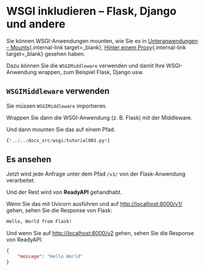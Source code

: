# WSGI inkludieren – Flask, Django und andere

Sie können WSGI-Anwendungen mounten, wie Sie es in [Unteranwendungen – Mounts](sub-applications.md){.internal-link target=\_blank}, [Hinter einem Proxy](behind-a-proxy.md){.internal-link target=\_blank} gesehen haben.

Dazu können Sie die `WSGIMiddleware` verwenden und damit Ihre WSGI-Anwendung wrappen, zum Beispiel Flask, Django usw.

## `WSGIMiddleware` verwenden

Sie müssen `WSGIMiddleware` importieren.

Wrappen Sie dann die WSGI-Anwendung (z. B. Flask) mit der Middleware.

Und dann mounten Sie das auf einem Pfad.

```Python hl_lines="2-3  23"
{!../../docs_src/wsgi/tutorial001.py!}
```

## Es ansehen

Jetzt wird jede Anfrage unter dem Pfad `/v1/` von der Flask-Anwendung verarbeitet.

Und der Rest wird von **ReadyAPI** gehandhabt.

Wenn Sie das mit Uvicorn ausführen und auf <a href="http://localhost:8000/v1/" class="external-link" target="_blank">http://localhost:8000/v1/</a> gehen, sehen Sie die Response von Flask:

```txt
Hello, World from Flask!
```

Und wenn Sie auf <a href="http://localhost:8000/v2" class="external-link" target="_blank">http://localhost:8000/v2</a> gehen, sehen Sie die Response von ReadyAPI:

```JSON
{
    "message": "Hello World"
}
```
